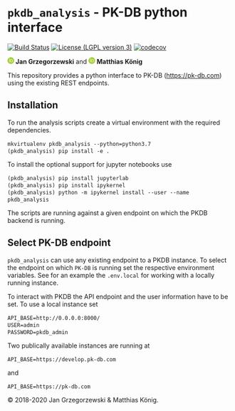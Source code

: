 # `pkdb_analysis` - PK-DB python interface
[![Build Status](https://travis-ci.org/matthiaskoenig/pkdb_analysis.svg?branch=develop)](https://travis-ci.org/matthiaskoenig/pkdb_analysis)
[![License (LGPL version 3)](https://img.shields.io/badge/license-LGPLv3.0-blue.svg?style=flat-square)](http://opensource.org/licenses/LGPL-3.0)
[![codecov](https://codecov.io/gh/matthiaskoenig/pkdb_analysis/branch/develop/graph/badge.svg)](https://codecov.io/gh/matthiaskoenig/pkdb_analysis)

<b><a href="https://orcid.org/0000-0002-4588-4925" title="0000-0002-4588-4925"><img src="./docs/images/orcid.png" height="15"/></a> Jan Grzegorzewski</b>
and
<b><a href="https://orcid.org/0000-0003-1725-179X" title="https://orcid.org/0000-0003-1725-179X"><img src="./docs/images/orcid.png" height="15" width="15"/></a> Matthias König</b>


This repository provides a python interface to PK-DB (https://pk-db.com) using the existing REST endpoints.

## Installation
To run the analysis scripts create a virtual environment with the required dependencies.
```
mkvirtualenv pkdb_analysis --python=python3.7
(pkdb_analysis) pip install -e .
```

To install the optional support for jupyter notebooks use
```
(pkdb_analysis) pip install jupyterlab
(pkdb_analysis) pip install ipykernel
(pkdb_analysis) python -m ipykernel install --user --name pkdb_analysis
```
The scripts are running against a given endpoint on which the PKDB backend is running.

## Select PK-DB endpoint
`pkdb_analysis` can use any existing endpoint to a PKDB instance. 
To select the endpoint on which `PK-DB` is running set the respective environment variables.
See for an example the `.env.local` for working with a locally running instance.

To interact with PKDB the API endpoint and the user information have to be set.
To use a local instance set
```
API_BASE=http://0.0.0.0:8000/
USER=admin
PASSWORD=pkdb_admin
```
Two publically available instances are running at 
```
API_BASE=https://develop.pk-db.com
``` 
and 
```
API_BASE=https://pk-db.com
```

&copy; 2018-2020 Jan Grzegorzewski & Matthias König.